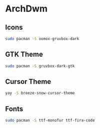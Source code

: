 # ArchDwm

## Icons
```bash
sudo pacman -S oomox-gruvbox-dark 
```

## GTK Theme
```bash
sudo pacman -S gruvbox-dark-gtk
```

## Cursor Theme
```bash
yay -S breeze-snow-cursor-theme
```

## Fonts
```bash 
sudo pacman -S ttf-monofur ttf-fira-code
```

